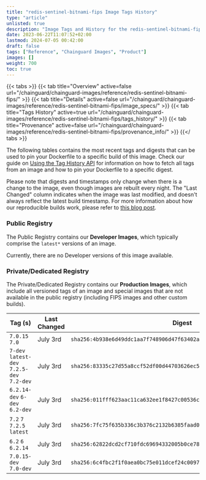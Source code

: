 ```yaml
---
title: "redis-sentinel-bitnami-fips Image Tags History"
type: "article"
unlisted: true
description: "Image Tags and History for the redis-sentinel-bitnami-fips Chainguard Image"
date: 2023-06-22T11:07:52+02:00
lastmod: 2024-07-05 00:42:00
draft: false
tags: ["Reference", "Chainguard Images", "Product"]
images: []
weight: 700
toc: true
---
```


{{< tabs >}}
{{< tab title="Overview" active=false url="/chainguard/chainguard-images/reference/redis-sentinel-bitnami-fips/" >}}
{{< tab title="Details" active=false url="/chainguard/chainguard-images/reference/redis-sentinel-bitnami-fips/image_specs/" >}}
{{< tab title="Tags History" active=true url="/chainguard/chainguard-images/reference/redis-sentinel-bitnami-fips/tags_history/" >}}
{{< tab title="Provenance" active=false url="/chainguard/chainguard-images/reference/redis-sentinel-bitnami-fips/provenance_info/" >}}
{{</ tabs >}}

The following tables contains the most recent tags and digests that can be used to pin your Dockerfile to a specific build of this image. Check our guide on [Using the Tag History API](/chainguard/chainguard-images/using-the-tag-history-api/) for information on how to fetch all tags from an image and how to pin your Dockerfile to a specific digest.

Please note that digests and timestamps only change when there is a change to the image, even though images are rebuilt every night. The "Last Changed" column indicates when the image was last modified, and doesn't always reflect the latest build timestamp. For more information about how our reproducible builds work, please refer to [this blog post](https://www.chainguard.dev/unchained/reproducing-chainguards-reproducible-image-builds).

### Public Registry
The Public Registry contains our **Developer Images**, which typically comprise the `latest*` versions of an image.

Currently, there are no Developer versions of this image available.

### Private/Dedicated Registry
The Private/Dedicated Registry contains our **Production Images**, which include all versioned tags of an image and special images that are not available in the public registry (including FIPS images and other custom builds).

| Tag (s)                                     | Last Changed | Digest                                                                    |
|---------------------------------------------|--------------|---------------------------------------------------------------------------|
|  `7.0.15` `7.0`                             | July 3rd     | `sha256:4b938e6d49ddc1aa7f748906d47f63402a1b5d926e2aa3feef765f3c20fec401` |
|  `7-dev` `latest-dev` `7.2.5-dev` `7.2-dev` | July 3rd     | `sha256:83335c27d55a8ccf52df00d44703626ec56a3a5d57d0a840f7e97a28a3502fd1` |
|  `6.2.14-dev` `6-dev` `6.2-dev`             | July 3rd     | `sha256:011fff623aac11ca632ee1f8427c00536c95d92ca0d6adf94b75e28fdc8925eb` |
|  `7.2` `7` `7.2.5` `latest`                 | July 3rd     | `sha256:7fc75f635b336c3b376c2132b6385faad0a7d9c77397b6c3e8a8f3795efaa88e` |
|  `6.2` `6` `6.2.14`                         | July 3rd     | `sha256:62822dcd2cf710fdc69694332005b0ce78521f3fcb07ce4ffda94c0d6b741e04` |
|  `7.0.15-dev` `7.0-dev`                     | July 3rd     | `sha256:6c4fbc2f1f0aea0bc75e011dcef24c0097c8e0d6c5a2acd9142f68524e633abe` |

